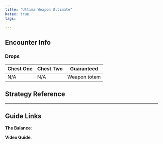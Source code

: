 ```yaml
---
title: "Ultima Weapon Ultimate"
katex: true
tags:

---
```

## Encounter Info
### Drops
**Chest One** | **Chest Two** | **Guaranteed**
------------ | ------------ | ------------
N/A | N/A | Weapon totem

## Strategy Reference

---

## Guide Links
**The Balance**: 

**Video Guide**: 
